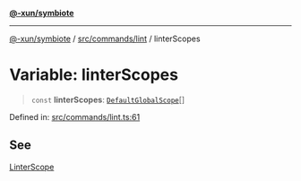 [**@-xun/symbiote**](../../../../README.md)

***

[@-xun/symbiote](../../../../README.md) / [src/commands/lint](../README.md) / linterScopes

# Variable: linterScopes

> `const` **linterScopes**: [`DefaultGlobalScope`](../../../configure/enumerations/DefaultGlobalScope.md)[]

Defined in: [src/commands/lint.ts:61](https://github.com/Xunnamius/symbiote/blob/3b6f45301765b7eab22ef0b67ed645f03c5935c3/src/commands/lint.ts#L61)

## See

[LinterScope](../../../configure/enumerations/DefaultGlobalScope.md)
